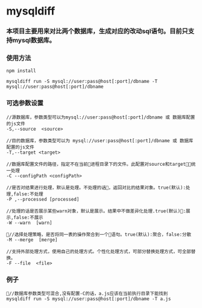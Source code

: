 # mysqldiff
 
  ### 本项目主要用来对比两个数据库，生成对应的改动sql语句。目前只支持mysql数据库。

  ### 使用方法
    npm install 
    
    mysqldiff run -S mysql://user:pass@host[:port]/dbname -T mysql://user:pass@host[:port]/dbname

  ### 可选参数设置

    //源数据库，参数类型可以为mysql://user:pass@host[:port]/dbname 或 数据库配置的js文件
    -S,--source  <source>  

    //目的数据库，参数类型可以为 mysql://user:pass@host[:port]/dbname 或 数据库配置的js文件
    -T,--target <target>

    //数据库配置文件的路径，指定不在当前进程目录下的文件。此配置对source和target统一处理
    -C --configPath <configPath>
     
    //是否对结果进行处理，默认是处理。不处理的话，返回对比的结果对象。true(默认):处理,false:不处理  
    -P ,--processed [processed] 

    //处理的话是否展示某些warn对象，默认是展示。结果中不做差异化处理.true(默认):展示,false:不展示
    -W --warn  [warn] 

    //选择处理策略，是否将同一表的操作聚合到一个语句。true(默认):聚合，false:分散
    -M --merge  [merge]

    //支持外部处理方式，使用自己的处理方式。个性化处理方式，可部分替换处理方式，可全部替换。
    -F --file  <file>


 ### 例子

    //数据库参数类型可混合,没有配置-C的话，a.js应该在当前执行目录下能找到 
    mysqldiff run -S mysql://user:pass@host[:port]/dbname -T a.js 


